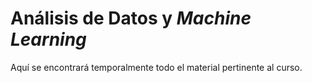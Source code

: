 # Análisis de Datos y _Machine Learning_

Aquí se encontrará temporalmente todo el material pertinente al curso.